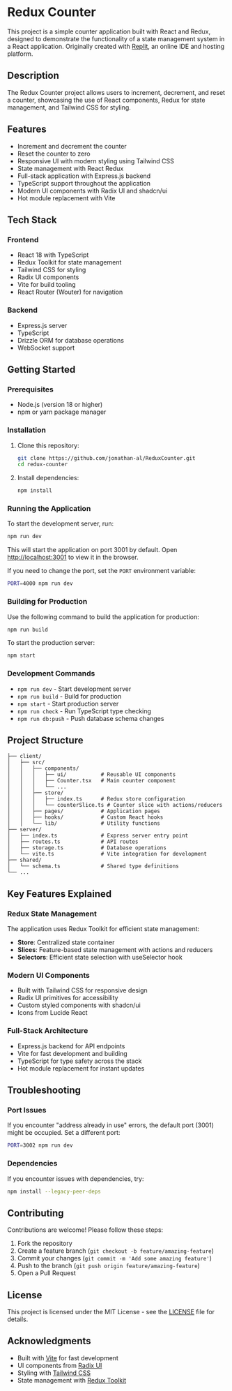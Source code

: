 # Redux Counter

This project is a simple counter application built with React and Redux, designed to demonstrate the functionality of a state management system in a React application. Originally created with [Replit](https://replit.com), an online IDE and hosting platform.

## Description

The Redux Counter project allows users to increment, decrement, and reset a counter, showcasing the use of React components, Redux for state management, and Tailwind CSS for styling.

## Features

- Increment and decrement the counter
- Reset the counter to zero
- Responsive UI with modern styling using Tailwind CSS
- State management with React Redux
- Full-stack application with Express.js backend
- TypeScript support throughout the application
- Modern UI components with Radix UI and shadcn/ui
- Hot module replacement with Vite

## Tech Stack

### Frontend
- React 18 with TypeScript
- Redux Toolkit for state management
- Tailwind CSS for styling
- Radix UI components
- Vite for build tooling
- React Router (Wouter) for navigation

### Backend
- Express.js server
- TypeScript
- Drizzle ORM for database operations
- WebSocket support

## Getting Started

### Prerequisites

- Node.js (version 18 or higher)
- npm or yarn package manager

### Installation

1. Clone this repository:
   ```bash
   git clone https://github.com/jonathan-al/ReduxCounter.git
   cd redux-counter
   ```
2. Install dependencies:
   ```bash
   npm install
   ```

### Running the Application

To start the development server, run:
```bash
npm run dev
```
This will start the application on port 3001 by default. Open [http://localhost:3001](http://localhost:3001) to view it in the browser.

If you need to change the port, set the `PORT` environment variable:
```bash
PORT=4000 npm run dev
```

### Building for Production

Use the following command to build the application for production:
```bash
npm run build
```

To start the production server:
```bash
npm start
```

### Development Commands

- `npm run dev` - Start development server
- `npm run build` - Build for production
- `npm start` - Start production server
- `npm run check` - Run TypeScript type checking
- `npm run db:push` - Push database schema changes

## Project Structure

```
├── client/
│   ├── src/
│   │   ├── components/
│   │   │   ├── ui/           # Reusable UI components
│   │   │   ├── Counter.tsx   # Main counter component
│   │   │   └── ...
│   │   ├── store/
│   │   │   ├── index.ts      # Redux store configuration
│   │   │   └── counterSlice.ts # Counter slice with actions/reducers
│   │   ├── pages/            # Application pages
│   │   ├── hooks/            # Custom React hooks
│   │   └── lib/              # Utility functions
├── server/
│   ├── index.ts              # Express server entry point
│   ├── routes.ts             # API routes
│   ├── storage.ts            # Database operations
│   └── vite.ts               # Vite integration for development
├── shared/
│   └── schema.ts             # Shared type definitions
└── ...
```

## Key Features Explained

### Redux State Management
The application uses Redux Toolkit for efficient state management:
- **Store**: Centralized state container
- **Slices**: Feature-based state management with actions and reducers
- **Selectors**: Efficient state selection with useSelector hook

### Modern UI Components
- Built with Tailwind CSS for responsive design
- Radix UI primitives for accessibility
- Custom styled components with shadcn/ui
- Icons from Lucide React

### Full-Stack Architecture
- Express.js backend for API endpoints
- Vite for fast development and building
- TypeScript for type safety across the stack
- Hot module replacement for instant updates

## Troubleshooting

### Port Issues
If you encounter "address already in use" errors, the default port (3001) might be occupied. Set a different port:
```bash
PORT=3002 npm run dev
```

### Dependencies
If you encounter issues with dependencies, try:
```bash
npm install --legacy-peer-deps
```

## Contributing

Contributions are welcome! Please follow these steps:

1. Fork the repository
2. Create a feature branch (`git checkout -b feature/amazing-feature`)
3. Commit your changes (`git commit -m 'Add some amazing feature'`)
4. Push to the branch (`git push origin feature/amazing-feature`)
5. Open a Pull Request

## License

This project is licensed under the MIT License - see the [LICENSE](LICENSE) file for details.

## Acknowledgments

- Built with [Vite](https://vitejs.dev/) for fast development
- UI components from [Radix UI](https://www.radix-ui.com/)
- Styling with [Tailwind CSS](https://tailwindcss.com/)
- State management with [Redux Toolkit](https://redux-toolkit.js.org/)
